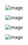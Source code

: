 ![image](https://user-images.githubusercontent.com/45025551/123287091-71974500-d549-11eb-97f0-4e03c5e0e203.png)

![image](https://user-images.githubusercontent.com/45025551/123287168-84117e80-d549-11eb-91e5-75fb399b005f.png)

![image](https://user-images.githubusercontent.com/45025551/123287258-9390c780-d549-11eb-922d-e1c41c9265be.png)

![image](https://user-images.githubusercontent.com/45025551/123287324-9f7c8980-d549-11eb-803f-87988e03d1ac.png)
